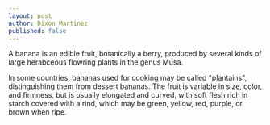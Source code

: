 ```yaml
---
layout: post
author: Dixon Martinez
published: false
---
```

A banana is an edible fruit, botanically a berry, produced by several kinds of large herabceous flowring plants in the genus Musa.





In some countries, bananas used for cooking may be called "plantains",
distinguishing them from dessert bananas. The fruit is variable in size, color,
and firmness, but is usually elongated and curved, with soft flesh rich in
starch covered with a rind, which may be green, yellow, red, purple, or brown
when ripe.